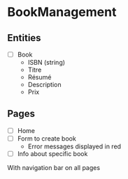 # BookManagement

## Entities

- [ ] Book
  - ISBN (string)
  - Titre
  - Résumé
  - Description
  - Prix


## Pages

- [ ] Home
- [ ] Form to create book
  - Error messages displayed in red
- [ ] Info about specific book
  
With navigation bar on all pages